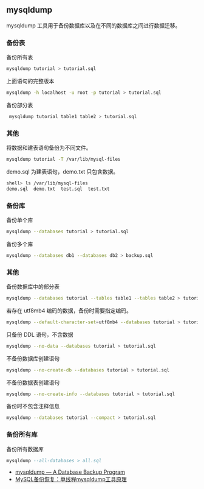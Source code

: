 ## mysqldump

mysqldump 工具用于备份数据库以及在不同的数据库之间进行数据迁移。

### 备份表

备份所有表

```sh
mysqldump tutorial > tutorial.sql
```

上面语句的完整版本

```sh
mysqldump -h localhost -u root -p tutorial > tutorial.sql
```

备份部分表

```sh
 mysqldump tutorial table1 table2 > tutorial.sql
```

### 其他

将数据和建表语句备份为不同文件。

```sh
mysqldump tutorial -T /var/lib/mysql-files
```

demo.sql 为建表语句，demo.txt 只包含数据。

```sh
shell> ls /var/lib/mysql-files
demo.sql  demo.txt  test.sql  test.txt
```

### 备份库

备份单个库

```sh
mysqldump --databases tutorial > tutorial.sql
```

备份多个库

```sh
mysqldump --databases db1 --databases db2 > backup.sql
```

### 其他

备份数据库中的部分表

```sh
mysqldump --databases tutorial --tables table1 --tables table2 > tutorial.sql
```

若存在 utf8mb4 编码的数据，备份时需要指定编码。

```sh
mysqldump --default-character-set=utf8mb4 --databases tutorial > tutorial.sql
```

只备份 DDL 语句，不含数据

```sh
mysqldump --no-data --databases tutorial > tutorial.sql
```

不备份数据库创建语句

```sh
mysqldump --no-create-db --databases tutorial > tutorial.sql
```

不备份数据表创建语句

```sh
mysqldump --no-create-info --databases tutorial > tutorial.sql
```

备份时不包含注释信息

```sh
mysqldump --databases tutorial --compact > tutorial.sql
```

### 备份所有库

备份所有数据库

```sql
mysqldump --all-databases > all.sql
```

- [mysqldump — A Database Backup Program](https://dev.mysql.com/doc/refman/5.7/en/mysqldump.html)
- [MySQL备份恢复：单线程mysqldump工具原理](http://www.ywnds.com/?p=8059)


